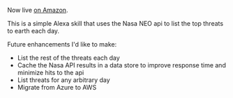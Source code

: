 Now live <a href="https://www.amazon.com/CodeMavens-Earth-Defense/dp/B07FYXGGWV/ref=sr_1_1?s=digital-skills&ie=UTF8&qid=1533005313&sr=1-1&keywords=earth+defense">on Amazon</a>.

This is a simple Alexa skill that uses the Nasa NEO api to list the top threats to earth each day.

Future enhancements I'd like to make:
- List the rest of the threats each day 
- Cache the Nasa API results in a data store to improve response time and minimize hits to the api
- List threats for any arbitrary day
- Migrate from Azure to AWS

